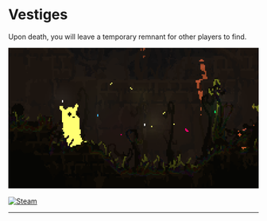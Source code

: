 # Vestiges

Upon death, you will leave a temporary remnant for other players to find.

![thumbnail.png](./assets/thumbnail.png)

[![Steam](https://img.shields.io/badge/steam%20workshop%20page-%23000000.svg?style=for-the-badge&logo=steam&logoColor=white)](./)

---
